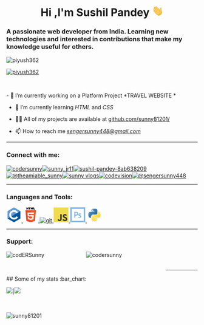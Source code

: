 <h1 align="center">Hi ,I'm Sushil Pandey <img  src="https://raw.githubusercontent.com/ABSphreak/ABSphreak/master/gifs/Hi.gif" width="30px"></h1>
<h3 align="left">A passionate  web developer from India. Learning new technologies and interested in contributions that make my knowledge useful for others.</h3>

<!-- <p align="right"> <img src="https://komarev.com/ghpvc/?username=sunny81201&label=Profile%20views&color=0e75b6&style=flat" alt="Sushil Pandey" /> </p>

<p align="center"> <a href="https://github.com/ryo-ma/github-profile-trophy"><img src="https://github-profile-trophy.vercel.app/?username=sunny81201" alt="Sushil Pandey" /></a> </p>
 -->
 <p align="left"> <img src="https://komarev.com/ghpvc/?username=piyush362&label=Profile%20views&color=0e75b6&style=flat" alt="piyush362" /> </p>

<p align="left"> <a href="https://github.com/ryo-ma/github-profile-trophy"><img src="https://github-profile-trophy.vercel.app/?username=piyush362" alt="piyush362" /></a> </p>

<p align="left"> <a href="https://twitter.com/" target="blank"><img src="https://img.shields.io/twitter/follow/?logo=twitter&style=for-the-badge" alt="" /></a> </p>
- 🔭 I’m currently working on a Platform Project *TRAVEL WEBSITE *

- 🌱 I’m currently learning *HTML* and *CSS*

- 👨‍💻 All of my projects are available at [github.com/sunny81201/](github.com/sunny81201)

- 📫 How to reach me *sengersunny448@gmail.com*
<hr>

<h3 align="left"> Connect with me:</h3>
<p align="left">
<a href="https://dev.to/codersunny" target="_blank"><img align="center" src="https://raw.githubusercontent.com/rahuldkjain/github-profile-readme-generator/master/src/images/icons/Social/devto.svg" alt="codersunny" height="30" width="40" /></a><a href="https://twitter.com/sunnyjr_11" target="_blank"><img align="center" src="https://raw.githubusercontent.com/rahuldkjain/github-profile-readme-generator/master/src/images/icons/Social/twitter.svg" alt="sunny_jr11" height="30" width="40" /></a><a href="https://www.linkedin.com/in/sushil-pandey-8ab638209/" target="_blank"><img align="center" src="https://raw.githubusercontent.com/rahuldkjain/github-profile-readme-generator/master/src/images/icons/Social/linked-in-alt.svg" alt="sushil-pandey-8ab638209" height="30" width="40" /></a><a href="https://www.instagram.com/theamiable_sunny/" target="_blank"><img align="center" src="https://raw.githubusercontent.com/rahuldkjain/github-profile-readme-generator/master/src/images/icons/Social/instagram.svg" alt="@theamiable_sunny" height="30" width="40" /></a><a href="https://www.youtube.com/channel/UCCNIqsl_s-yjZJYECon4uWA" target="_blank"><img align="center" src="https://raw.githubusercontent.com/rahuldkjain/github-profile-readme-generator/master/src/images/icons/Social/youtube.svg" alt="sunny vlogs" height="30" width="40" /></a><a href="https://www.codechef.com/users/sunny812" target="_blank"><img align="center" src="https://cdn.jsdelivr.net/npm/simple-icons@3.1.0/icons/codechef.svg" alt="codevision" height="30" width="40" /></a><a href="https://www.hackerrank.com/sengersunny448" target="_blank"><img align="center" src="https://raw.githubusercontent.com/rahuldkjain/github-profile-readme-generator/master/src/images/icons/Social/hackerrank.svg" alt="@sengersunny448" height="30" width="40" /></a>
</p> 
<hr>
<h3 align="left">Languages and Tools:</h3>
<a href="https://www.cprogramming.com/" target="_blank" rel="noreferrer"> <img src="https://raw.githubusercontent.com/devicons/devicon/master/icons/c/c-original.svg" alt="c" width="40" height="40"/> </a><a href="https://www.w3.org/html/" target="_blank" rel="noreferrer"> <img src="https://raw.githubusercontent.com/devicons/devicon/master/icons/html5/html5-original-wordmark.svg" alt="html5" width="40" height="40"/> </a> <a href="https://git-scm.com/" target="_blank" rel="noreferrer"> <img src="https://www.vectorlogo.zone/logos/git-scm/git-scm-icon.svg" alt="git" width="40" height="40"/> </a> <a href="https://developer.mozilla.org/en-US/docs/Web/JavaScript" target="_blank" rel="noreferrer"> <img src="https://raw.githubusercontent.com/devicons/devicon/master/icons/javascript/javascript-original.svg" alt="javascript" width="40" height="40"/> </a> <a href="https://www.photoshop.com/en" target="_blank" rel="noreferrer"> <img src="https://raw.githubusercontent.com/devicons/devicon/master/icons/photoshop/photoshop-line.svg" alt="photoshop" width="40" height="40"/> </a> <a href="https://www.python.org" target="_blank" rel="noreferrer"> <img src="https://raw.githubusercontent.com/devicons/devicon/master/icons/python/python-original.svg" alt="python" width="40" height="40"/> </a>  
</p>

<hr>
<!-- support section start from here  -->

<h3 align="left">Support:</h3>
<p><a href="https://www.buymeacoffee.com/codERSunny"> <img align="left" src="https://cdn.buymeacoffee.com/buttons/v2/default-yellow.png" height="50" width="210" alt="codERSunny" /></a><a href="https://ko-fi.com/codersunny"> <img align="left" src="https://cdn.ko-fi.com/cdn/kofi3.png?v=3" height="50" width="210" alt="codersunny" /></a></p><br><br>

<!-- support section end here  -->

<hr>
## Some of my stats :bar_chart:

<img src="https://github-readme-stats.vercel.app/api?username=techytushar&show_icons=true&theme=radical&include_all_commits=true">|<a href="https://stackoverflow.com/users/story/5679285"><img src="https://github-readme-stackoverflow.vercel.app/?userID=5679285&theme=dark" height="250"></a>


<br>


<!-- <p>&nbsp;<img align="center" src="https://github-readme-stats.vercel.app/api?username=sunny81201&show_icons=true&locale=en" alt="sunny81201" /></p>
<p><img align="left" src="https://github-readme-stats.vercel.app/api/top-langs?username=sunny81201&show_icons=true&locale=en&layout=compact" alt="sunny81201" /></p> -->
<p><img align="center" src="https://github-readme-streak-stats.herokuapp.com/?user=sunny81201&" alt="sunny81201" /></p>
